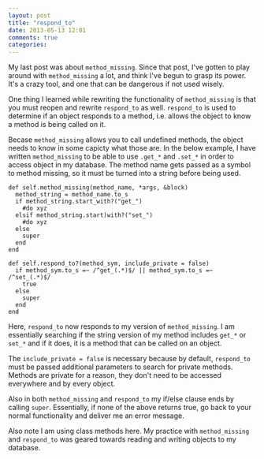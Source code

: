 ```yaml
---
layout: post
title: "respond_to"
date: 2013-05-13 12:01
comments: true
categories: 
---
```


My last post was about `method_missing`. Since that post, I've gotten to play around with `method_missing` a lot, and think I've begun to grasp its power. It's a crazy tool, and one that can be dangerous if not used wisely.

One thing I learned while rewriting the functionality of `method_missing` is that you must reopen and rewrite `respond_to` as well. `respond_to` is used to determine if an object responds to a method, i.e. allows the object to know a method is being called on it.

Becase `method_missing` allows you to call undefined methods, the object needs to know in some capicty what those are.
In the below example, I have written `method_missing` to be able to use `.get_*` and `.set_*` in order to access object in my database. The method name gets passed as a symbol to method missing, so it must be turned into a string before being used. 
    
    def self.method_missing(method_name, *args, &block)
      method_string = method_name.to_s
      if method_string.start_with?("get_")
        #do xyz
      elsif method_string.start)with?("set_")
        #do xyz
      else
        super
      end
    end

    def self.respond_to?(method_sym, include_private = false)
      if method_sym.to_s =~ /^get_(.*)$/ || method_sym.to_s =~ /^set_(.*)$/
        true
      else
        super
      end
    end


Here, `respond_to` now responds to my version of `method_missing`. I am essentially searching if the string version of my method includes `get_*` or `set_*` and if it does, it is a method that can be called on an object.

The `include_private = false` is necessary because by default, `respond_to` must be passed additional parameters to search for private methods. Methods are private for a reason, they don't need to be accessed everywhere and by every object. 

Also in both `method_missing` and `respond_to` my if/else clause ends by calling `super`. Essentially, if none of the above returns true, go back to your normal functionality and deliver me an error message.

Also note I am using class methods here. My practice with `method_missing` and `respond_to` was geared towards reading and writing objects to my database.

